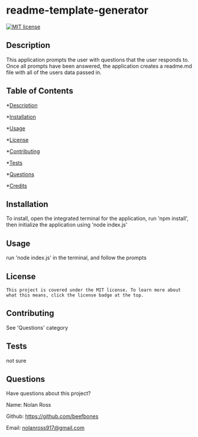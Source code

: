 # readme-template-generator

  [![MIT license](https://img.shields.io/badge/License-MIT-blue.svg)](https://lbesson.mit-license.org/)

  ## Description
  This application prompts the user with questions that the user responds to. Once all prompts have been answered, the application creates a readme.md file with all of the users data passed in.

  ## Table of Contents

  *[Description](#description)

  *[Installation](#installation)

  *[Usage](#usage)

  *[License](#license)

  *[Contributing](#contributing)

  *[Tests](#tests)

  *[Questions](#questions)

  *[Credits](credits)

  ## Installation
  To install, open the integrated terminal for the application, run 'npm install', then initialize the application using 'node index.js'

  ## Usage
  run 'node index.js' in the terminal, and follow the prompts

  ## License
    This project is covered under the MIT license. To learn more about what this means, click the license badge at the top.

  ## Contributing
  See 'Questions' category

  ## Tests
  not sure

  ## Questions
  Have questions about this project?

  Name: Nolan Ross

  Github: https://github.com/beefbones

  Email: nolanross917@gmail.com
  